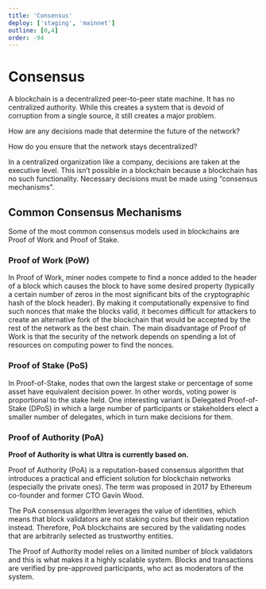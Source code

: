 ```yaml
---
title: 'Consensus'
deploy: ['staging', 'mainnet']
outline: [0,4]
order: -94
---
```


# Consensus

A blockchain is a decentralized peer-to-peer state machine. It has no centralized authority. While this creates a system that is devoid of corruption from a single source, it still creates a major problem.

How are any decisions made that determine the future of the network?

How do you ensure that the network stays decentralized?

In a centralized organization like a company, decisions are taken at the executive level. This isn’t possible in a blockchain because a blockchain has no such functionality. Necessary decisions must be made using “consensus mechanisms”.

## Common Consensus Mechanisms

Some of the most common consensus models used in blockchains are Proof of Work and Proof of Stake. 

### Proof of Work (PoW)

In Proof of Work, miner nodes compete to find a nonce added to the header of a block which causes the block to have some desired property (typically a certain number of zeros in the most significant bits of the cryptographic hash of the block header). By making it computationally expensive to find such nonces that make the blocks valid, it becomes difficult for attackers to create an alternative fork of the blockchain that would be accepted by the rest of the network as the best chain. The main disadvantage of Proof of Work is that the security of the network depends on spending a lot of resources on computing power to find the nonces.

### Proof of Stake (PoS)

In Proof-of-Stake, nodes that own the largest stake or percentage of some asset have equivalent decision power. In other words, voting power is proportional to the stake held. One interesting variant is Delegated Proof-of-Stake (DPoS) in which a large number of participants or stakeholders elect a smaller number of delegates, which in turn make decisions for them.

### Proof of Authority (PoA)

**Proof of Authority is what Ultra is currently based on.**

Proof of Authority (PoA) is a reputation-based consensus algorithm that introduces a practical and efficient solution for blockchain networks (especially the private ones). The term was proposed in 2017 by Ethereum co-founder and former CTO Gavin Wood. 

The PoA consensus algorithm leverages the value of identities, which means that block validators are not staking coins but their own reputation instead. Therefore, PoA blockchains are secured by the validating nodes that are arbitrarily selected as trustworthy entities.

The Proof of Authority model relies on a limited number of block validators and this is what makes it a highly scalable system. Blocks and transactions are verified by pre-approved participants, who act as moderators of the system.